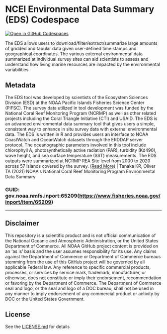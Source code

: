 # NCEI Environmental Data Summary (EDS) Codespace
[![Open in GitHub Codespaces](https://github.com/codespaces/badge.svg)](https://codespaces.new/MichaelAkridge-NOAA/ncei_eds_codespace?quickstart=1)

The EDS allows users to download/filter/extract/summarize large amounts of gridded and tabular data given user-defined time stamps and geographical coordinates. The various external environmental data summarized at individual survey sites can aid scientists to assess and understand how living marine resources are impacted by the environmental variabilities.

## Metadata
The EDS tool was developed by scientists of the Ecosystem Sciences Division (ESD) at the NOAA Pacific Islands Fisheries Science Center (PIFSC). The survey data utilized in tool development was funded by the National Coral Reef Monitoring Program (NCRMP) as well as other related projects including the Coral Triangle Initiative (CTI) and USAID. The EDS is an advanced environmental data summary tool that gives users a simple, consistent way to enhance in situ survey data with external environmental data. The EDS is written in R and provides users an interface to NOAA CoastWatch and OceanWatch datasets through the ERDDAP server protocol. The oceanographic parameters involved in this tool include chlorophyll A, photosynthetically active radiation (PAR), turbidity (Kd490), wave height, and sea surface temperature (SST) measurements. The EDS outputs were summarized at NCRMP REA Site level from 2000 to 2020 across 57 islands covered by the survey. [(Read More)](https://www.fisheries.noaa.gov/inport/item/65209) | Tanaka KR, Oliver TA (2021) NOAA's National Coral Reef Monitoring Program Environmental Data Summary
### GUID: gov.noaa.nmfs.inport:65209(https://www.fisheries.noaa.gov/inport/item/65209)
----------
## Disclaimer
This repository is a scientific product and is not official communication of the National Oceanic and Atmospheric Administration, or the United States Department of Commerce. All NOAA GitHub project content is provided on an ‘as is’ basis and the user assumes responsibility for its use. Any claims against the Department of Commerce or Department of Commerce bureaus stemming from the use of this GitHub project will be governed by all applicable Federal law. Any reference to specific commercial products, processes, or services by service mark, trademark, manufacturer, or otherwise, does not constitute or imply their endorsement, recommendation or favoring by the Department of Commerce. The Department of Commerce seal and logo, or the seal and logo of a DOC bureau, shall not be used in any manner to imply endorsement of any commercial product or activity by DOC or the United States Government.

## License
See the [LICENSE.md](./LICENSE.md) for details

